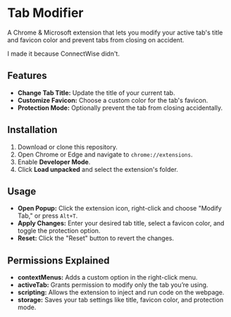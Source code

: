 # Tab Modifier

A Chrome & Microsoft extension that lets you modify your active tab's title and favicon color and prevent tabs from closing on accident.

I made it because ConnectWise didn't.

## Features

- **Change Tab Title:** Update the title of your current tab.
- **Customize Favicon:** Choose a custom color for the tab's favicon.
- **Protection Mode:** Optionally prevent the tab from closing accidentally.

## Installation

1. Download or clone this repository.
2. Open Chrome or Edge and navigate to `chrome://extensions`.
3. Enable **Developer Mode**.
4. Click **Load unpacked** and select the extension's folder.

## Usage

- **Open Popup:** Click the extension icon, right-click and choose "Modify Tab," or press `Alt+T`.
- **Apply Changes:** Enter your desired tab title, select a favicon color, and toggle the protection option.
- **Reset:** Click the "Reset" button to revert the changes.

## Permissions Explained

- **contextMenus:** Adds a custom option in the right-click menu.
- **activeTab:** Grants permission to modify only the tab you’re using.
- **scripting:** Allows the extension to inject and run code on the webpage.
- **storage:** Saves your tab settings like title, favicon color, and protection mode.
